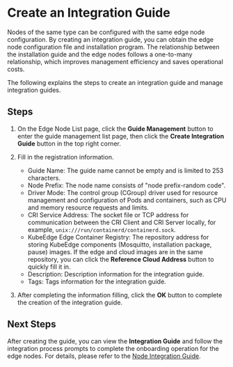 # Create an Integration Guide

Nodes of the same type can be configured with the same edge node configuration. By creating an integration guide, you can obtain the edge node configuration file and installation program. The relationship between the installation guide and the edge nodes follows a one-to-many relationship, which improves management efficiency and saves operational costs.

The following explains the steps to create an integration guide and manage integration guides.

## Steps

1. On the Edge Node List page, click the **Guide Management** button to enter the guide management list page, then click the **Create Integration Guide** button in the top right corner.

    <!-- ![Guide Management](../../images/integration-guide-01.png) -->

2. Fill in the registration information.

    - Guide Name: The guide name cannot be empty and is limited to 253 characters.
    - Node Prefix: The node name consists of "node prefix-random code".
    - Driver Mode: The control group (CGroup) driver used for resource management and configuration of Pods and containers, such as CPU and memory resource requests and limits.
    - CRI Service Address: The socket file or TCP address for communication between the CRI Client and CRI Server locally, for example, `unix:///run/containerd/containerd.sock`.
    - KubeEdge Edge Container Registry: The repository address for storing KubeEdge components (Mosquitto, installation package, pause) images. If the edge and cloud images are in the same repository, you can click the **Reference Cloud Address** button to quickly fill it in.
    - Description: Description information for the integration guide.
    - Tags: Tags information for the integration guide.

    <!-- ![Create Integration Guide](../../images/integration-guide-02.png) -->

3. After completing the information filling, click the **OK** button to complete the creation of the integration guide.

## Next Steps

After creating the guide, you can view the **Integration Guide** and follow the integration process prompts to complete the onboarding operation for the edge nodes. For details, please refer to the [Node Integration Guide](./integration-guide.md).
